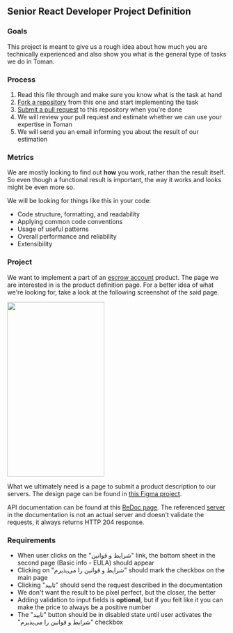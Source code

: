 ## Senior React Developer Project Definition

### Goals
This project is meant to give us a rough idea about how much you are technically experienced and also show you what is the general type of tasks we do in Toman.

### Process
1. Read this file through and make sure you know what is the task at hand
1. [Fork a repository](https://docs.github.com/en/get-started/quickstart/fork-a-repo#forking-a-repository) from this one and start implementing the task
1. [Submit a pull request](https://docs.github.com/en/pull-requests/collaborating-with-pull-requests/proposing-changes-to-your-work-with-pull-requests/creating-a-pull-request-from-a-fork) to this repository when you're done
1. We will review your pull request and estimate whether we can use your expertise in Toman
1. We will send you an email informing you about the result of our estimation

### Metrics
We are mostly looking to find out **how** you work, rather than the result itself. So even though a functional result is important, the way it works and looks might be even more so.

We will be looking for things like this in your code:

- Code structure, formatting, and readability
- Applying common code conventions
- Usage of useful patterns
- Overall performance and reliability
- Extensibility

### Project
We want to implement a part of an [escrow account](https://en.wikipedia.org/wiki/Escrow) product. The page we are interested in is the product definition page.
For a better idea of what we're looking for, take a look at the following screenshot of the said page.

<img src="https://github.com/toman-pay/interview-projects/raw/main/frontend-react.png" width="223" height="400">

What we ultimately need is a page to submit a product description to our servers.
The design page can be found in [this Figma project](https://www.figma.com/file/jniwhCb5f7VEVQGrOkLOMe/Frontend-Project?node-id=0%3A1).

API documentation can be found at this [ReDoc page](https://redocly.github.io/redoc/?url=https://raw.githubusercontent.com/toman-pay/interview-projects/main/front-api-specification.json).
The referenced [server](https://run.mocky.io/v3/d1055cef-c469-49ed-835f-3a55d06f86f1) in the documentation is not an actual server and doesn't validate the requests, it always returns HTTP 204 response.

### Requirements

- When user clicks on the "شرایط و قوانین" link, the bottom sheet in the second page (Basic info - EULA) should appear
- Clicking on "شرایط و قوانین را می‌پذیرم" should mark the checkbox on the main page
- Clicking "تایید" should send the request described in the documentation
- We don't want the result to be pixel perfect, but the closer, the better
- Adding validation to input fields is **optional**, but if you felt like it you can make the price to always be a positive number
- The "تایید" button should be in disabled state until user activates the "شرایط و قوانین را می‌پذیرم" checkbox
